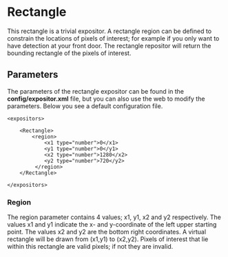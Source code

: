 # Rectangle

This rectangle is a trivial expositor. A rectangle region can be defined to constrain the locations of pixels of interest; for example if you only want to have detection at your front door. The rectangle repositor will return the bounding rectangle of the pixels of interest.

## Parameters

The parameters of the rectangle expositor can be found in the **config/expositor.xml** file, but you can also use the web to modify the parameters. Below you see a default configuration file.

	<expositors>
	
		<Rectangle>
		    <region>
			    <x1 type="number">0</x1>
			    <y1 type="number">0</y1>
			    <x2 type="number">1280</x2>
			    <y2 type="number">720</y2>
			 </region>
		</Rectangle>

	</expositors>


### Region

The region parameter contains 4 values; x1, y1, x2 and y2 respectively. The values x1 and y1 indicate the x- and y-coordinate of the left upper starting point. The values x2 and y2 are the bottom right coordinates. A virtual rectangle will be drawn from (x1,y1) to (x2,y2). Pixels of interest that lie within this rectangle are valid pixels; if not they are invalid.